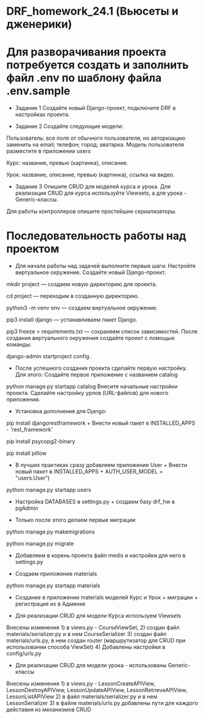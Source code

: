 # DRF_homework_24.1 (Вьюсеты и дженерики)

# Для разворачивания проекта потребуется создать и заполнить файл .env  по шаблону файла .env.sample

* Задание 1
Создайте новый Django-проект, подключите DRF в настройках проекта.

* Задание 2
Создайте следующие модели:

Пользователь:
все поля от обычного пользователя, но авторизацию заменить на email;
телефон;
город;
аватарка.
Модель пользователя разместите в приложении users

Курс:
название,
превью (картинка),
описание.

Урок:
название,
описание,
превью (картинка),
ссылка на видео.

* Задание 3
Опишите CRUD для моделей курса и урока. Для реализации CRUD для курса используйте Viewsets, а для урока - Generic-классы.

Для работы контроллеров опишите простейшие сериализаторы.

# Последовательность работы над проектом

* Для начала работы над задачей выполните первые шаги:
Настройте виртуальное окружение. 
Создайте новый Django-проект.

mkdir project — создаем новую директорию для проекта.

cd project — переходим в созданную директорию.

python3 -m venv env — создаем виртуальное окружение.

pip3 install django — устанавливаем пакет Django.

pip3 freeze > requirements.txt — сохраняем список зависимостей. 
После создания виртуального окружения создайте проект с помощью команды:

django-admin startproject config .

* После успешного создания проекта сделайте первую настройку. Для этого:
Создайте первое приложение с названием catalog

python manage.py startapp catalog  Внесите начальные настройки проекта. 
Сделайте настройку урлов (URL-файлов) для нового приложения.

* Установка дополнения для Django:

pip install djangorestframework + Внести новый пакет в 
INSTALLED_APPS - 'rest_framework'

pip install psycopg2-binary

pip install pillow

* В лучших практиках сразу добавляем приложение User + Внести новый пакет в 
INSTALLED_APPS + 
AUTH_USER_MODEL = "users.User")
 
python manage.py startapp users 

* Настройка DATABASES в settings.py + создаем базу  drf_hw в pgAdmin

* Только после этого делаем первые миграции

python manage.py makemigrations

python manage.py migrate

* Добавляем в корень проекта файл medis  и настройки для него в settings.py

* Создаем приложение materials

python manage.py startapp materials

* Создание в приложении materials моделей Курс и Урок + миграции + регистрация их в Админке

* Для реализации CRUD для модели Курса используем Viewsets
 
Внесены изменения 1) в views.py - CourseViewSet, 
                  2) создан файл materials/serializer.py и в нем CourseSerializer
                  3) создан файл materials/urls.py, в нем создан router (маршрутизатор для CRUD при использовании способа ViewSet)
                  4) Добавлены настройки в config/urls.py

* Для реализации CRUD для модели урока - использованы Generic-классы

Внесены изменения 1) в views.py - LessonCreateAPIView, LessonDestroyAPIView, LessonUpdateAPIView,
                             LessonRetrieveAPIView, LessonListAPIView
                  2) в файл materials/serializer.py и в нем LessonSerializer
                  3) в файле materials/urls.py добавлены пути для каждого дейставия из механизмов CRUD
